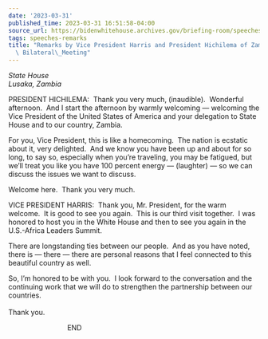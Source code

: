 ```yaml
---
date: '2023-03-31'
published_time: 2023-03-31 16:51:58-04:00
source_url: https://bidenwhitehouse.archives.gov/briefing-room/speeches-remarks/2023/03/31/remarks-by-vice-president-harris-and-president-hichilema-of-zambia-before-bilateral-meeting/
tags: speeches-remarks
title: "Remarks by Vice President Harris and President Hichilema of Zambia Before\
  \ Bilateral\_Meeting"
---
```

 
*State House  
*Lusaka, Zambia**

PRESIDENT HICHILEMA:  Thank you very much, (inaudible).  Wonderful
afternoon.  And I start the afternoon by warmly welcoming — welcoming
the Vice President of the United States of America and your delegation
to State House and to our country, Zambia.  
  
For you, Vice President, this is like a homecoming.  The nation is
ecstatic about it, very delighted.  And we know you have been up and
about for so long, to say so, especially when you’re traveling, you may
be fatigued, but we’ll treat you like you have 100 percent energy —
(laughter) — so we can discuss the issues we want to discuss.   
  
Welcome here.  Thank you very much.  
  
VICE PRESIDENT HARRIS:  Thank you, Mr. President, for the warm welcome. 
It is good to see you again.  This is our third visit together.  I was
honored to host you in the White House and then to see you again in the
U.S.-Africa Leaders Summit.  
  
There are longstanding ties between our people.  And as you have noted,
there is — there — there are personal reasons that I feel connected to
this beautiful country as well.  
  
So, I’m honored to be with you.  I look forward to the conversation and
the continuing work that we will do to strengthen the partnership
between our countries.   
   
Thank you.  
  
                              END  
 

